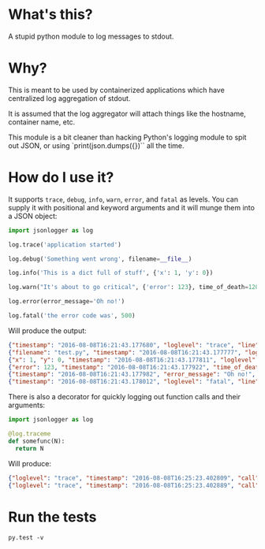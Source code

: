 # What's this?

A stupid python module to log messages to stdout.

# Why?

This is meant to be used by containerized applications which have centralized log aggregation of stdout.

It is assumed that the log aggregator will attach things like the hostname, container name, etc.

This module is a bit cleaner than hacking Python's logging module to spit out JSON, or using `print(json.dumps({})`` all the time.

# How do I use it?

It supports `trace`, `debug`, `info`, `warn`, `error`, and `fatal` as levels. You can supply it with positional and keyword arguments and it will munge them into a JSON object:

```python
import jsonlogger as log

log.trace('application started')

log.debug('Something went wrong', filename=__file__)

log.info('This is a dict full of stuff', {'x': 1, 'y': 0})

log.warn("It's about to go critical", {'error': 123}, time_of_death=120000)

log.error(error_message='Oh no!')

log.fatal('the error code was', 500)
```

Will produce the output:

```json
{"timestamp": "2016-08-08T16:21:43.177680", "loglevel": "trace", "line": "application started"}
{"filename": "test.py", "timestamp": "2016-08-08T16:21:43.177777", "loglevel": "debug", "line": "Something went wrong"}
{"x": 1, "y": 0, "timestamp": "2016-08-08T16:21:43.177811", "loglevel": "info", "line": "This is a dict full of stuff"}
{"error": 123, "timestamp": "2016-08-08T16:21:43.177922", "time_of_death": 120000, "loglevel": "warn", "line": "It's about to go critical"}
{"timestamp": "2016-08-08T16:21:43.177982", "error_message": "Oh no!", "loglevel": "error"}
{"timestamp": "2016-08-08T16:21:43.178012", "loglevel": "fatal", "line": "the error code was 500"}
```

There is also a decorator for quickly logging out function calls and their arguments:

```python
import jsonlogger as log

@log.traceme
def somefunc(N):
  return N
```

Will produce:

```json
{"loglevel": "trace", "timestamp": "2016-08-08T16:25:23.402809", "call": "somefunc(1)"}
{"loglevel": "trace", "timestamp": "2016-08-08T16:25:23.402889", "call": "somefunc(100)"}
```

# Run the tests

```
py.test -v
```
